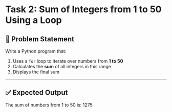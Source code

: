 # Task 2: Sum of Integers from 1 to 50 Using a Loop

## 📝 Problem Statement

Write a Python program that:

1. Uses a `for` loop to iterate over numbers from **1 to 50**  
2. Calculates the **sum** of all integers in this range  
3. Displays the final sum

---

## ✅ Expected Output
The sum of numbers from 1 to 50 is: 1275



